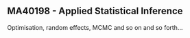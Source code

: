 ## MA40198 - Applied Statistical Inference

Optimisation, random effects, MCMC and so on and so forth...
